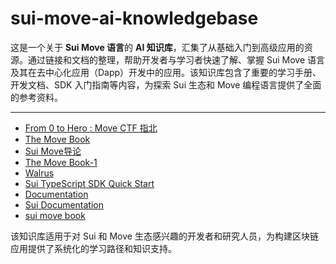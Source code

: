 # sui-move-ai-knowledgebase

这是一个关于 **Sui Move 语言**的 **AI 知识库**，汇集了从基础入门到高级应用的资源。通过链接和文档的整理，帮助开发者与学习者快速了解、掌握 Sui Move 语言及其在去中心化应用（Dapp）开发中的应用。该知识库包含了重要的学习手册、开发文档、SDK 入门指南等内容，为探索 Sui 生态和 Move 编程语言提供了全面的参考资料。

---

- [From 0 to Hero : Move CTF 指北](https://book.movectf.com/)
- [The Move Book](https://move-book.com/)
- [Sui Move导论](https://intro-zh.sui-book.com/)
- [The Move Book-1](https://move-language.github.io/move/)
- [Walrus](https://mystenlabs.github.io/walrus-docs/)
- [Sui TypeScript SDK Quick Start](https://sdk.mystenlabs.com/typescript)
- [Documentation](https://sdk.mystenlabs.com/typedoc/index.html)
- [Sui Documentation](https://docs.sui.io/)
- [sui move book](https://sui-book.com/) 

该知识库适用于对 Sui 和 Move 生态感兴趣的开发者和研究人员，为构建区块链应用提供了系统化的学习路径和知识支持。
